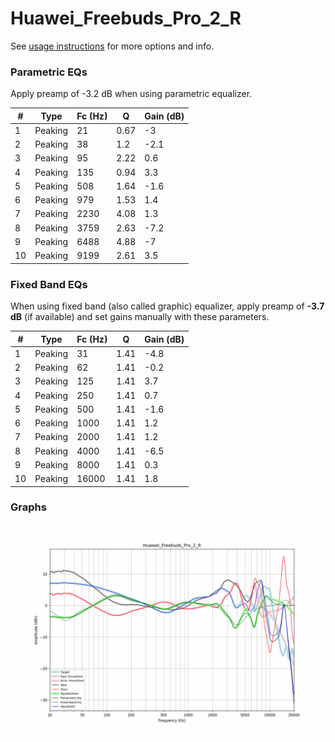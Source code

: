 # Huawei_Freebuds_Pro_2_R
See [usage instructions](https://github.com/jaakkopasanen/AutoEq#usage) for more options and info.

### Parametric EQs
Apply preamp of -3.2 dB when using parametric equalizer.

|   # | Type    |   Fc (Hz) |    Q |   Gain (dB) |
|-----|---------|-----------|------|-------------|
|   1 | Peaking |        21 | 0.67 |        -3   |
|   2 | Peaking |        38 | 1.2  |        -2.1 |
|   3 | Peaking |        95 | 2.22 |         0.6 |
|   4 | Peaking |       135 | 0.94 |         3.3 |
|   5 | Peaking |       508 | 1.64 |        -1.6 |
|   6 | Peaking |       979 | 1.53 |         1.4 |
|   7 | Peaking |      2230 | 4.08 |         1.3 |
|   8 | Peaking |      3759 | 2.63 |        -7.2 |
|   9 | Peaking |      6488 | 4.88 |        -7   |
|  10 | Peaking |      9199 | 2.61 |         3.5 |

### Fixed Band EQs
When using fixed band (also called graphic) equalizer, apply preamp of **-3.7 dB** (if available) and set gains manually with these parameters.

|   # | Type    |   Fc (Hz) |    Q |   Gain (dB) |
|-----|---------|-----------|------|-------------|
|   1 | Peaking |        31 | 1.41 |        -4.8 |
|   2 | Peaking |        62 | 1.41 |        -0.2 |
|   3 | Peaking |       125 | 1.41 |         3.7 |
|   4 | Peaking |       250 | 1.41 |         0.7 |
|   5 | Peaking |       500 | 1.41 |        -1.6 |
|   6 | Peaking |      1000 | 1.41 |         1.2 |
|   7 | Peaking |      2000 | 1.41 |         1.2 |
|   8 | Peaking |      4000 | 1.41 |        -6.5 |
|   9 | Peaking |      8000 | 1.41 |         0.3 |
|  10 | Peaking |     16000 | 1.41 |         1.8 |

### Graphs
![](./Huawei_Freebuds_Pro_2_R.png)
